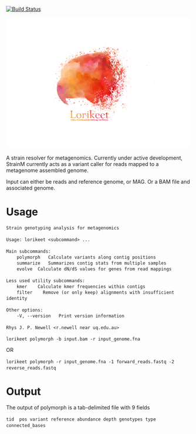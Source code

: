 [![Build Status](https://travis-ci.com/rhysnewell/Lorikeet.svg?branch=master)](https://travis-ci.com/rhysnewell/Lorikeet)

![](docs/static/images/lorikeet_logo_v2.png)

A strain resolver for metagenomics. Currently under active development, StrainM currently acts as a variant caller for reads mapped to a metagenome assembled genome.

Input can either be reads and reference genome, or MAG. Or a BAM file and associated genome.

# Usage
```
Strain genotyping analysis for metagenomics

Usage: lorikeet <subcommand> ...

Main subcommands:
    polymorph   Calculate variants along contig positions
    summarize   Summarizes contig stats from multiple samples
    evolve  Calculate dN/dS values for genes from read mappings

Less used utility subcommands:
    kmer    Calculate kmer frequencies within contigs
    filter    Remove (or only keep) alignments with insufficient identity

Other options:
    -V, --version   Print version information

Rhys J. P. Newell <r.newell near uq.edu.au>
```


`lorikeet polymorph -b input.bam -r input_genome.fna`

OR

`lorikeet polymorph -r input_genome.fna -1 forward_reads.fastq -2 reverse_reads.fastq`

# Output 
The output of polymorph is a tab-delimited file with 9 fields

`tid  pos variant reference abundance depth genotypes type  connected_bases`
